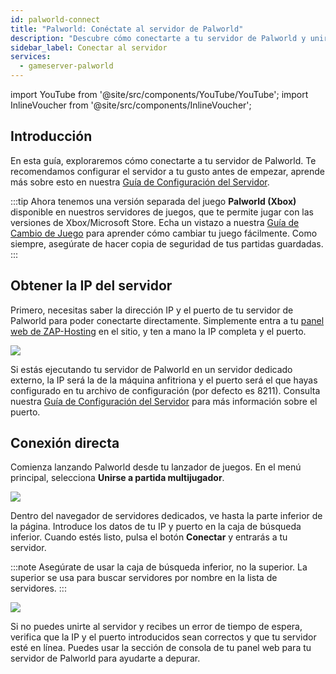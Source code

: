```yaml
---
id: palworld-connect
title: "Palworld: Conéctate al servidor de Palworld"
description: "Descubre cómo conectarte a tu servidor de Palworld y unirte a partidas multijugador sin complicaciones → Aprende más ahora"
sidebar_label: Conectar al servidor
services:
  - gameserver-palworld
---
```


import YouTube from '@site/src/components/YouTube/YouTube';
import InlineVoucher from '@site/src/components/InlineVoucher';

## Introducción

En esta guía, exploraremos cómo conectarte a tu servidor de Palworld. Te recomendamos configurar el servidor a tu gusto antes de empezar, aprende más sobre esto en nuestra [Guía de Configuración del Servidor](palworld-configuration.md).

:::tip
Ahora tenemos una versión separada del juego **Palworld (Xbox)** disponible en nuestros servidores de juegos, que te permite jugar con las versiones de Xbox/Microsoft Store. Echa un vistazo a nuestra [Guía de Cambio de Juego](gameserver-gameswitch.md) para aprender cómo cambiar tu juego fácilmente. Como siempre, asegúrate de hacer copia de seguridad de tus partidas guardadas.
:::

<YouTube videoId="SDZC4-FEdNM" imageSrc="https://screensaver01.zap-hosting.com/index.php/s/eA3xonLFkB4x3G6/preview" title="¡Configura tu servidor de Palworld en solo UN MINUTO!" description="¿Sientes que entiendes mejor cuando ves las cosas en acción? ¡Te tenemos cubierto! Sumérgete en nuestro video que te lo explica todo. Ya sea que tengas prisa o simplemente prefieras absorber la información de la forma más entretenida posible." />

<InlineVoucher />

## Obtener la IP del servidor

Primero, necesitas saber la dirección IP y el puerto de tu servidor de Palworld para poder conectarte directamente. Simplemente entra a tu [panel web de ZAP-Hosting](https://zap-hosting.com/en/customer/) en el sitio, y ten a mano la IP completa y el puerto.

![](https://github.com/zaphosting/docs/assets/42719082/62bcad5b-064c-45cd-a7f0-406a1148b15c)

Si estás ejecutando tu servidor de Palworld en un servidor dedicado externo, la IP será la de la máquina anfitriona y el puerto será el que hayas configurado en tu archivo de configuración (por defecto es 8211). Consulta nuestra [Guía de Configuración del Servidor](palworld-configuration.md) para más información sobre el puerto.

## Conexión directa

Comienza lanzando Palworld desde tu lanzador de juegos. En el menú principal, selecciona **Unirse a partida multijugador**.

![](https://github.com/zaphosting/docs/assets/42719082/fefc7ead-5098-4bdb-aa56-c9d78673d7e8)

Dentro del navegador de servidores dedicados, ve hasta la parte inferior de la página. Introduce los datos de tu IP y puerto en la caja de búsqueda inferior. Cuando estés listo, pulsa el botón **Conectar** y entrarás a tu servidor.

:::note
Asegúrate de usar la caja de búsqueda inferior, no la superior. La superior se usa para buscar servidores por nombre en la lista de servidores.
:::

![](https://github.com/zaphosting/docs/assets/42719082/ae31ddee-8992-486a-aef3-e6e4d115f018)

Si no puedes unirte al servidor y recibes un error de tiempo de espera, verifica que la IP y el puerto introducidos sean correctos y que tu servidor esté en línea. Puedes usar la sección de consola de tu panel web para tu servidor de Palworld para ayudarte a depurar.

<InlineVoucher />